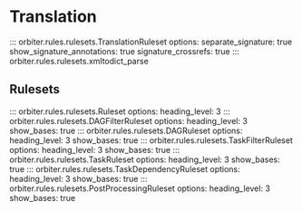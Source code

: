 # Translation
::: orbiter.rules.rulesets.TranslationRuleset
    options:
        separate_signature: true
        show_signature_annotations: true
        signature_crossrefs: true
::: orbiter.rules.rulesets.xmltodict_parse
## Rulesets
::: orbiter.rules.rulesets.Ruleset
    options:
        heading_level: 3
::: orbiter.rules.rulesets.DAGFilterRuleset
    options:
        heading_level: 3
        show_bases: true
::: orbiter.rules.rulesets.DAGRuleset
    options:
        heading_level: 3
        show_bases: true
::: orbiter.rules.rulesets.TaskFilterRuleset
    options:
        heading_level: 3
        show_bases: true
::: orbiter.rules.rulesets.TaskRuleset
    options:
        heading_level: 3
        show_bases: true
::: orbiter.rules.rulesets.TaskDependencyRuleset
    options:
        heading_level: 3
        show_bases: true
::: orbiter.rules.rulesets.PostProcessingRuleset
    options:
        heading_level: 3
        show_bases: true
